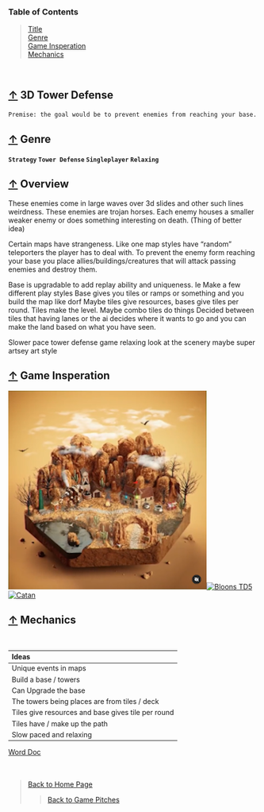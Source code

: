 ### Table of Contents
> [Title](#-3d-tower-defense)<br />
> [Genre](#-genre)<br />
> [Game Insperation](#-game-insperation)<br />
> [Mechanics](#-mechanics)

<br />

## [↑](#table-of-contents) 3D Tower Defense

` Premise: the goal would be to prevent enemies from reaching your base. `

## [↑](#table-of-contents) Genre
#### ` Strategy ` ` Tower Defense ` ` Singleplayer ` ` Relaxing `

## [↑](#table-of-contents) Overview

These enemies come in large waves over 3d slides and other such lines weirdness. These enemies are trojan horses. Each enemy houses a smaller weaker enemy or does something interesting on death. (Thing of better idea)

Certain maps have strangeness. Like one map styles have “random” teleporters the player has to deal with.
To prevent the enemy form reaching your base you place allies/buildings/creatures that will attack passing enemies and destroy them. 

Base is upgradable to add replay ability and uniqueness. Ie Make a few different play styles 
Base gives you tiles or ramps or something and you build the map like dorf 
Maybe tiles give resources, bases give tiles per round. 
Tiles make the level. Maybe combo tiles do things 
Decided between tiles that having lanes or the ai decides where it wants to go and you can make the land based on what you have seen. 

Slower pace tower defense game relaxing look at the scenery maybe super artsey art style 


## [↑](#table-of-contents) Game Insperation

[![Tile Idea](Files/HexagonTile_3DTowerDefense.png)][Tile][![Bloons TD5](https://i.imgur.com/V9YqDsd.jpg)][BloonsTD5]
[![Catan](https://pbs.twimg.com/profile_images/1187478920657981442/maxRq3Jt_400x400.jpg)][Catan]

## [↑](3DTowerDefense.md#table-of-contents) Mechanics
<br />

| Ideas |
| :--- |
| Unique events in maps |
| Build a base / towers |
| Can Upgrade the base |
| The towers being places are from tiles / deck |
| Tiles give resources and base gives tile per round |
| Tiles have / make up the path |
| Slow paced and relaxing |

[Word Doc](Files/3D_Tower_Defense.docx)
<br /><br /><br />

> [Back to Home Page](https://github.com/GDD450-Team-Omega/Assets)
>> [Back to Game Pitches](https://github.com/GDD450-Team-Omega/Assets/tree/master/Asset%20Files/Game%20Pitches)


[Tile]: https://www.instagram.com/p/CRyZGsQqEl2/?utm_source=ig_web_copy_link "Click for Original Post (Animated)"
[BloonsTD5]: https://www.youtube.com/watch?v=_dprpzb677A "Click for Bloons TD 5 Trailer"
[Catan]: https://cdn.thingiverse.com/renders/e2/ce/d4/98/98/20160101_133325_preview_featured_preview_featured.jpg "Click for Detailed 3D Board"
